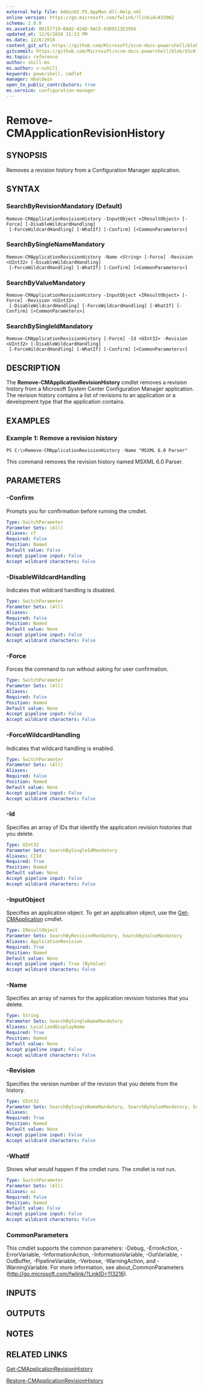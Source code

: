 ```yaml
---
external help file: AdminUI.PS.AppMan.dll-Help.xml
online version: https://go.microsoft.com/fwlink/?linkid=833902
schema: 2.0.0
ms.assetid: 80157719-BA02-42AD-9ACE-03D9112E3956
updated_at: 12/6/2016 11:13 PM
ms.date: 12/6/2016
content_git_url: https://github.com/Microsoft/sccm-docs-powershell/blob/master/sccm-cmdlets/ConfigurationManager/vlatest/Remove-CMApplicationRevisionHistory.md
gitcommit: https://github.com/Microsoft/sccm-docs-powershell/blob/d1c6f0eeb340f832b2254d78bbd1bc9245dc24fc/sccm-cmdlets/ConfigurationManager/vlatest/Remove-CMApplicationRevisionHistory.md
ms.topic: reference
author: shill-ms
ms.author: v-suhill
keywords: powershell, cmdlet
manager: mbaldwin
open_to_public_contributors: true
ms.service: configuration-manager
---
```


# Remove-CMApplicationRevisionHistory

## SYNOPSIS
Removes a revision history from a Configuration Manager application.

## SYNTAX

### SearchByRevisionMandatory (Default)
```
Remove-CMApplicationRevisionHistory -InputObject <IResultObject> [-Force] [-DisableWildcardHandling]
 [-ForceWildcardHandling] [-WhatIf] [-Confirm] [<CommonParameters>]
```

### SearchBySingleNameMandatory
```
Remove-CMApplicationRevisionHistory -Name <String> [-Force] -Revision <UInt32> [-DisableWildcardHandling]
 [-ForceWildcardHandling] [-WhatIf] [-Confirm] [<CommonParameters>]
```

### SearchByValueMandatory
```
Remove-CMApplicationRevisionHistory -InputObject <IResultObject> [-Force] -Revision <UInt32>
 [-DisableWildcardHandling] [-ForceWildcardHandling] [-WhatIf] [-Confirm] [<CommonParameters>]
```

### SearchBySingleIdMandatory
```
Remove-CMApplicationRevisionHistory [-Force] -Id <UInt32> -Revision <UInt32> [-DisableWildcardHandling]
 [-ForceWildcardHandling] [-WhatIf] [-Confirm] [<CommonParameters>]
```

## DESCRIPTION
The **Remove-CMApplicationRevisionHistory** cmdlet removes a revision history from a Microsoft System Center Configuration Manager application.
The revision history contains a list of revisions to an application or a development type that the application contains.

## EXAMPLES

### Example 1: Remove a revision history
```
PS C:\>Remove-CMApplicationRevisionHistory -Name "MSXML 6.0 Parser"
```

This command removes the revision history named MSXML 6.0 Parser.

## PARAMETERS

### -Confirm
Prompts you for confirmation before running the cmdlet.

```yaml
Type: SwitchParameter
Parameter Sets: (All)
Aliases: cf
Required: False
Position: Named
Default value: False
Accept pipeline input: False
Accept wildcard characters: False
```

### -DisableWildcardHandling
Indicates that wildcard handling is disabled.

```yaml
Type: SwitchParameter
Parameter Sets: (All)
Aliases: 
Required: False
Position: Named
Default value: None
Accept pipeline input: False
Accept wildcard characters: False
```

### -Force
Forces the command to run without asking for user confirmation.

```yaml
Type: SwitchParameter
Parameter Sets: (All)
Aliases: 
Required: False
Position: Named
Default value: None
Accept pipeline input: False
Accept wildcard characters: False
```

### -ForceWildcardHandling
Indicates that wildcard handling is enabled.

```yaml
Type: SwitchParameter
Parameter Sets: (All)
Aliases: 
Required: False
Position: Named
Default value: None
Accept pipeline input: False
Accept wildcard characters: False
```

### -Id
Specifies an array of IDs that identify the application revision histories that you delete.

```yaml
Type: UInt32
Parameter Sets: SearchBySingleIdMandatory
Aliases: CIId
Required: True
Position: Named
Default value: None
Accept pipeline input: False
Accept wildcard characters: False
```

### -InputObject
Specifies an application object.
To get an application object, use the [Get-CMApplication](./Get-CMApplication.md) cmdlet.

```yaml
Type: IResultObject
Parameter Sets: SearchByRevisionMandatory, SearchByValueMandatory
Aliases: ApplicationRevision
Required: True
Position: Named
Default value: None
Accept pipeline input: True (ByValue)
Accept wildcard characters: False
```

### -Name
Specifies an array of names for the application revision histories that you delete.

```yaml
Type: String
Parameter Sets: SearchBySingleNameMandatory
Aliases: LocalizedDisplayName
Required: True
Position: Named
Default value: None
Accept pipeline input: False
Accept wildcard characters: False
```

### -Revision
Specifies the version number of the revision that you delete from the history.

```yaml
Type: UInt32
Parameter Sets: SearchBySingleNameMandatory, SearchByValueMandatory, SearchBySingleIdMandatory
Aliases: 
Required: True
Position: Named
Default value: None
Accept pipeline input: False
Accept wildcard characters: False
```

### -WhatIf
Shows what would happen if the cmdlet runs.
The cmdlet is not run.

```yaml
Type: SwitchParameter
Parameter Sets: (All)
Aliases: wi
Required: False
Position: Named
Default value: False
Accept pipeline input: False
Accept wildcard characters: False
```

### CommonParameters
This cmdlet supports the common parameters: -Debug, -ErrorAction, -ErrorVariable, -InformationAction, -InformationVariable, -OutVariable, -OutBuffer, -PipelineVariable, -Verbose, -WarningAction, and -WarningVariable. For more information, see about_CommonParameters (http://go.microsoft.com/fwlink/?LinkID=113216).

## INPUTS

## OUTPUTS

## NOTES

## RELATED LINKS

[Get-CMApplicationRevisionHistory](xref:ConfigurationManager/vlatest/Get-CMApplicationRevisionHistory.md)

[Restore-CMApplicationRevisionHistory](xref:ConfigurationManager/vlatest/Restore-CMApplicationRevisionHistory.md)


